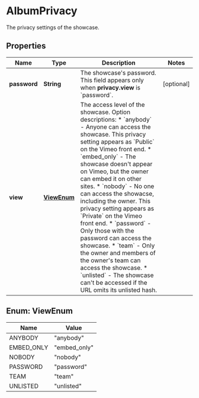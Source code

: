 

# AlbumPrivacy

The privacy settings of the showcase.

## Properties

| Name | Type | Description | Notes |
|------------ | ------------- | ------------- | -------------|
|**password** | **String** | The showcase&#39;s password. This field appears only when **privacy.view** is &#x60;password&#x60;. |  [optional] |
|**view** | [**ViewEnum**](#ViewEnum) | The access level of the showcase.  Option descriptions:  * &#x60;anybody&#x60; - Anyone can access the showcase. This privacy setting appears as &#x60;Public&#x60; on the Vimeo front end.  * &#x60;embed_only&#x60; - The showcase doesn&#39;t appear on Vimeo, but the owner can embed it on other sites.  * &#x60;nobody&#x60; - No one can access the showacse, including the owner. This privacy setting appears as &#x60;Private&#x60; on the Vimeo front end.  * &#x60;password&#x60; - Only those with the password can access the showcase.  * &#x60;team&#x60; - Only the owner and members of the owner&#39;s team can access the showcase.  * &#x60;unlisted&#x60; - The showcase can&#39;t be accessed if the URL omits its unlisted hash.  |  |



## Enum: ViewEnum

| Name | Value |
|---- | -----|
| ANYBODY | &quot;anybody&quot; |
| EMBED_ONLY | &quot;embed_only&quot; |
| NOBODY | &quot;nobody&quot; |
| PASSWORD | &quot;password&quot; |
| TEAM | &quot;team&quot; |
| UNLISTED | &quot;unlisted&quot; |



